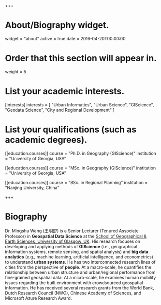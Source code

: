 +++
# About/Biography widget.
widget = "about"
active = true
date = 2016-04-20T00:00:00

# Order that this section will appear in.
weight = 5

# List your academic interests.
[interests]
  interests = [
    "Urban Informatics",
    "Urban Science",
    "GIScience",
    "Geodata Science",
    "City and Regional Development"
  ]

# List your qualifications (such as academic degrees).
[[education.courses]]
  course = "Ph.D. in Geography (GIScience)"
  institution = "University of Georgia, USA"


[[education.courses]]
  course = "MSc. in Geography (GIScience)"
  institution = "University of Georgia, USA"


[[education.courses]]
  course = "BSc. in Regional Planning"
  institution = "Nanjing University, China"

 
+++

# Biography

Dr. Mingshu Wang (王明舒) is a Senior Lecturer (Tenured Associate Professor) in **Geospatial Data Science**  at the [School of Geographical & Earth Sciences, University of Glasgow, UK](https://www.gla.ac.uk/schools/ges/). His research focuses on developing and applying methods of **GIScience** (i.e., geographical information systems, remote sensing, and spatial analysis) and **big data analytics** (e.g., machine learning, artificial intelligence, and econometrics) to understand **urban systems**. He has two interconnected research lines of cities from the perspective of **people**. At a macro-scale, he quantifies the relationship between urban structure and urban/regional performance from fine-grained geospatial data. At a micro-scale, he examines human mobility issues regarding the built environment with crowdsourced geospatial information. He has received several research grants from the World Bank, Dutch Research Council (NWO), Chinese Academy of Sciences, and Microsoft Azure Research Award.
